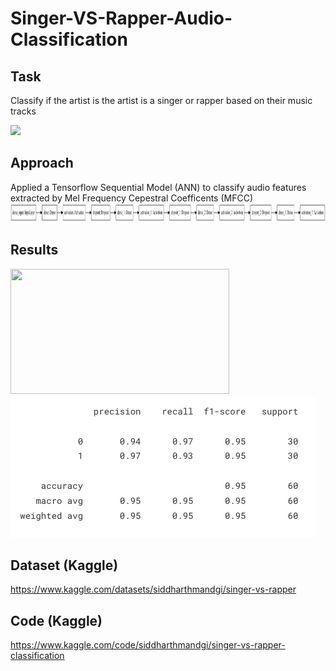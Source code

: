 # Singer-VS-Rapper-Audio-Classification
## Task
Classify if the artist is the artist is a singer or rapper based on their music tracks

<img src = "https://user-images.githubusercontent.com/38179155/178373182-1eb70309-98bc-4269-97ac-17d8981ba721.png" height="300">


## Approach
Applied a Tensorflow Sequential Model (ANN) to classify audio features extracted by Mel Frequency Cepestral Coefficents (MFCC) </br>
<img src = "https://github.com/siddh30/Singer-VS-Rapper-Audio-Classification/blob/main/model_net.png" height="30" width="7000">

## Results
<p float = "left">

<img src = "https://www.kaggleusercontent.com/kf/100518810/eyJhbGciOiJkaXIiLCJlbmMiOiJBMTI4Q0JDLUhTMjU2In0..zCWxnYZfx16H6JvmO7WAuA.lmu13ytvrE1NgefWTKZgly6RvaZOVTg1DbFIzxvfuL4C8wwC-vJQi4MmDcxBjAcxVPLrUge_Vt15BJuJ34Hzgtqz8oYbrJxGhzQO0I9w3U5drJ7aFCPdpUaMAcY_snLg--ccNCk4Ux3mHXX2i4S-8FW_L9ybpdEcUYsU5OPEYI42dtccpCJWXGlxs0y5kt8HuMEIjkJmEhwIg9y4j_RP3zfUHnAeCcvDDscugNwlIESr6Ww5BHpYPCFiYxzxkAfm2hUDy2gFhSvmO73zsXd9IPOsuzLhubzkS13RXqtqwkZz7PbBnK835LPMxDE8aOnR1NkXedi-bSMTAsMltU0cieObIR_QEvpc8LAsyB0CC3Ough6qPL7NRBAGueuA9byLUCcXMSj6mxOTu9csMVUFJWCKoWi22JH0L2WQaYbB7OAV1d33f2hNd1vG2fZA9i3_dVSr740IEatg2NONoOphzwGtWmMmHuMdLmHJrROMQfHd4vkCUhBRJrpwjlmM3je7s4eI9emwiQNvT4KtR9_NUIwSfEu1DsdnjFNiAdlceTqUbUacx8J77sKG3no_3W0PGpmEgQRfv3TpHiFfeiKDvZwQKoq0PbcXlZO57uGkavPy_kWUi3r1QQ-wQw8PVR4Emwix79WvAR9iul8txqlNSYzxgTWWd0HZPifKI0trhG6kYOxhJKCkSCpgHMy1RDV-.KJW84oF-69Jbog8MNypvgQ/__results___files/__results___43_0.png" height="200" width="350"> 

<img src = "https://github.com/siddh30/Singer-VS-Rapper-Audio-Classification/blob/main/results.png">
  
</p>

## Dataset (Kaggle)
https://www.kaggle.com/datasets/siddharthmandgi/singer-vs-rapper

## Code (Kaggle)
https://www.kaggle.com/code/siddharthmandgi/singer-vs-rapper-classification
